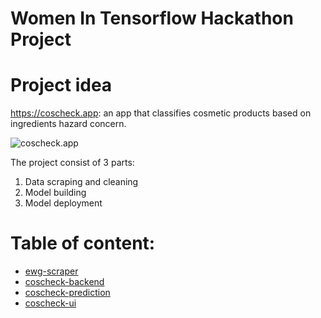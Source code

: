 # Women In Tensorflow Hackathon Project
 
# Project idea
https://coscheck.app: an app that classifies cosmetic products based on ingredients hazard concern.

![coscheck.app](https://i.imgur.com/tTn3V25.png)

The project consist of 3 parts:

1. Data scraping and cleaning
2. Model building
3. Model deployment

# Table of content:
- [ewg-scraper](https://github.com/houdaaynaou/women-in-tensorflow-hackathon/tree/master/ewg-scraper)
- [coscheck-backend](https://github.com/houdaaynaou/women-in-tensorflow-hackathon/tree/master/coscheck-backend)
- [coscheck-prediction](https://github.com/houdaaynaou/women-in-tensorflow-hackathon/tree/master/coscheck-prediction)
- [coscheck-ui](https://github.com/houdaaynaou/women-in-tensorflow-hackathon/tree/master/coscheck-ui)
